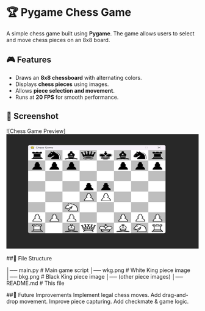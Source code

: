 # 🏆 Pygame Chess Game

A simple chess game built using **Pygame**. The game allows users to select and move chess pieces on an 8x8 board.

## 🎮 Features
- Draws an **8x8 chessboard** with alternating colors.
- Displays **chess pieces** using images.
- Allows **piece selection and movement**.
- Runs at **20 FPS** for smooth performance.

## 📸 Screenshot
![Chess Game Preview]
<img src="screenshot.png" width="512" height="300">

##📂 File Structure

│── main.py           # Main game script
│── wkg.png           # White King piece image
│── bkg.png           # Black King piece image
│── (other piece images)
│── README.md         # This file


##🔧 Future Improvements
Implement legal chess moves.
Add drag-and-drop movement.
Improve piece capturing.
Add checkmate & game logic.
